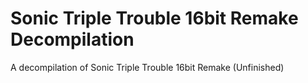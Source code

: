 # Sonic Triple Trouble 16bit Remake Decompilation
A decompilation of Sonic Triple Trouble 16bit Remake (Unfinished)
